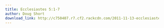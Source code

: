 ```yaml
---
title: Ecclesiastes 5:1-7
author: Doug Short
download_link: http://c750407.r7.cf2.rackcdn.com/2011-11-13-ecclesiastes_5_1_7.mp3
---
```

